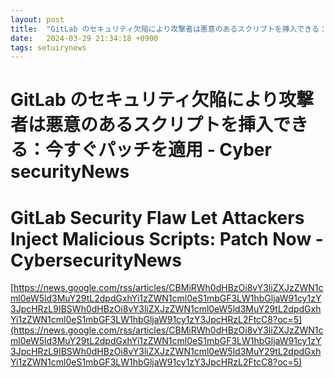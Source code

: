 ```yaml
---
layout: post
title:  "GitLab のセキュリティ欠陥により攻撃者は悪意のあるスクリプトを挿入できる：今すぐパッチを適用 - Cyber​​securityNews"
date:   2024-03-29 21:34:18 +0900
tags: setuirynews 
---
```


# GitLab のセキュリティ欠陥により攻撃者は悪意のあるスクリプトを挿入できる：今すぐパッチを適用 - Cyber​​securityNews



# GitLab Security Flaw Let Attackers Inject Malicious Scripts: Patch Now - CybersecurityNews

[https://news.google.com/rss/articles/CBMiRWh0dHBzOi8vY3liZXJzZWN1cml0eW5ld3MuY29tL2dpdGxhYi1zZWN1cml0eS1mbGF3LW1hbGljaW91cy1zY3JpcHRzL9IBSWh0dHBzOi8vY3liZXJzZWN1cml0eW5ld3MuY29tL2dpdGxhYi1zZWN1cml0eS1mbGF3LW1hbGljaW91cy1zY3JpcHRzL2FtcC8?oc=5](https://news.google.com/rss/articles/CBMiRWh0dHBzOi8vY3liZXJzZWN1cml0eW5ld3MuY29tL2dpdGxhYi1zZWN1cml0eS1mbGF3LW1hbGljaW91cy1zY3JpcHRzL9IBSWh0dHBzOi8vY3liZXJzZWN1cml0eW5ld3MuY29tL2dpdGxhYi1zZWN1cml0eS1mbGF3LW1hbGljaW91cy1zY3JpcHRzL2FtcC8?oc=5)

